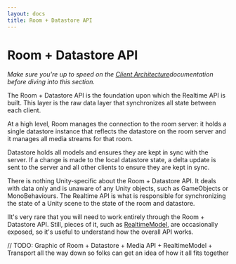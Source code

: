 ```yaml
---
layout: docs
title: Room + Datastore API
---
```

# Room + Datastore API

*Make sure you're up to speed on the [Client Architecture](../architecture/client)documentation before diving into this section.*

The Room + Datastore API is the foundation upon which the Realtime API is built. This layer is the raw data layer that synchronizes all state between each client.

At a high level, Room manages the connection to the room server: it holds a single datastore instance that reflects the datastore on the room server and it manages all media streams for that room.

Datastore holds all models and ensures they are kept in sync with the server. If a change is made to the local datastore state, a delta update is sent to the server and all other clients to ensure they are kept in sync.

There is nothing Unity-specific about the Room + Datastore API. It deals with data only and is unaware of any Unity objects, such as GameObjects or MonoBehaviours. The Realtime API is what is responsible for synchronizing the state of a Unity scene to the state of the room and datastore.

IIt's very rare that you will need to work entirely through the Room + Datastore API. Still, pieces of it, such as  [RealtimeModel](./realtimemodel.md), are occasionally exposed, so it's useful to understand how the overall API works.

// TODO: Graphic of Room + Datastore + Media API + RealtimeModel + Transport all the way down so folks can get an idea of how it all fits together
